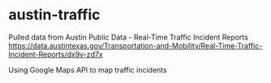 # austin-traffic

Pulled data from Austin Public Data - Real-Time Traffic Incident Reports
https://data.austintexas.gov/Transportation-and-Mobility/Real-Time-Traffic-Incident-Reports/dx9v-zd7x

Using Google Maps API to map traffic incidents